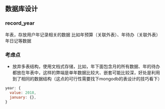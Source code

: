 ## 数据库设计

### record_year

年表，存放用户年记录相关的数据
比如年预算（关联外表）、年待办（关联外表）年日记等数据

### 考虑点

- 放弃多表结构，使用文档式存储，比如，年下面包含月的所有数据、年的待办都放在年表中，这样的弊端是单年数据比较大、嵌套可能比较深，好处是利用到了相同的数据结构（这点的可行性需要找下mongodb的表设计的技巧看下）


```javascript
year: {
  value: 2018,
  january: {},
}
```